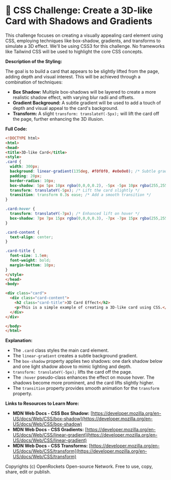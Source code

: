 # 🐞 CSS Challenge:  Create a 3D-like Card with Shadows and Gradients


This challenge focuses on creating a visually appealing card element using CSS, employing techniques like box-shadow, gradients, and transforms to simulate a 3D effect.  We'll be using CSS3 for this challenge.  No frameworks like Tailwind CSS will be used to highlight the core CSS concepts.

**Description of the Styling:**

The goal is to build a card that appears to be slightly lifted from the page, adding depth and visual interest. This will be achieved through a combination of techniques:

* **Box Shadow:**  Multiple box-shadows will be layered to create a more realistic shadow effect, with varying blur radii and offsets.
* **Gradient Background:** A subtle gradient will be used to add a touch of depth and visual appeal to the card's background.
* **Transform:** A slight `transform: translateY(-5px);` will lift the card off the page, further enhancing the 3D illusion.


**Full Code:**

```html
<!DOCTYPE html>
<html>
<head>
<title>3D-like Card</title>
<style>
.card {
  width: 300px;
  background: linear-gradient(135deg, #f0f0f0, #e0e0e0); /* Subtle gradient */
  padding: 20px;
  border-radius: 10px;
  box-shadow: 5px 5px 10px rgba(0,0,0,0.2), -5px -5px 10px rgba(255,255,255,0.4); /* Layered shadows */
  transform: translateY(-5px); /* Lift the card slightly */
  transition: transform 0.3s ease; /* Add a smooth transition */
}

.card:hover {
  transform: translateY(-7px); /* Enhanced lift on hover */
  box-shadow: 7px 7px 15px rgba(0,0,0,0.3), -7px -7px 15px rgba(255,255,255,0.5); /* More pronounced shadows on hover */
}

.card-content {
  text-align: center;
}

.card-title {
  font-size: 1.5em;
  font-weight: bold;
  margin-bottom: 10px;
}
</style>
</head>
<body>

<div class="card">
  <div class="card-content">
    <h2 class="card-title">3D Card Effect</h2>
    <p>This is a simple example of creating a 3D-like card using CSS.</p>
  </div>
</div>

</body>
</html>
```

**Explanation:**

* The `.card` class styles the main card element.
* The `linear-gradient` creates a subtle background gradient.
* The `box-shadow` property applies two shadows: one dark shadow below and one light shadow above to mimic lighting and depth.
* `transform: translateY(-5px);` lifts the card off the page.
* The `:hover` pseudo-class enhances the effect on mouse hover.  The shadows become more prominent, and the card lifts slightly higher.
* The `transition` property provides smooth animation for the `transform` property.

**Links to Resources to Learn More:**

* **MDN Web Docs - CSS Box Shadow:** [https://developer.mozilla.org/en-US/docs/Web/CSS/box-shadow](https://developer.mozilla.org/en-US/docs/Web/CSS/box-shadow)
* **MDN Web Docs - CSS Gradients:** [https://developer.mozilla.org/en-US/docs/Web/CSS/linear-gradient](https://developer.mozilla.org/en-US/docs/Web/CSS/linear-gradient)
* **MDN Web Docs - CSS Transforms:** [https://developer.mozilla.org/en-US/docs/Web/CSS/transform](https://developer.mozilla.org/en-US/docs/Web/CSS/transform)


Copyrights (c) OpenRockets Open-source Network. Free to use, copy, share, edit or publish.

